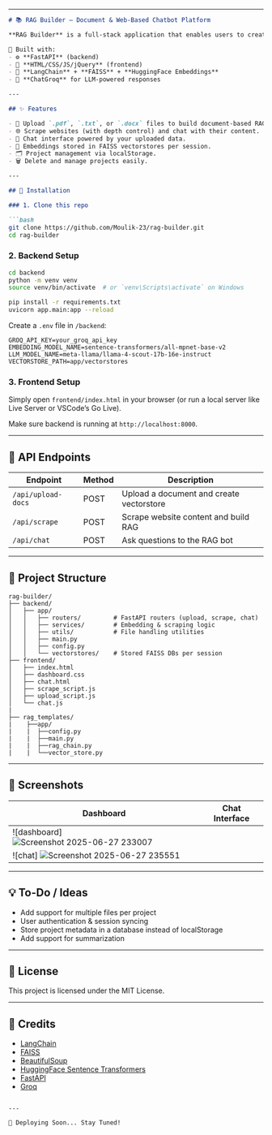 

---

````markdown
# 📚 RAG Builder — Document & Web-Based Chatbot Platform

**RAG Builder** is a full-stack application that enables users to create custom chatbots powered by their own documents or scraped website content using **Retrieval-Augmented Generation (RAG)**.

🚀 Built with:
- ⚙️ **FastAPI** (backend)
- 🎨 **HTML/CSS/JS/jQuery** (frontend)
- 🧠 **LangChain** + **FAISS** + **HuggingFace Embeddings**
- 🤖 **ChatGroq** for LLM-powered responses

---

## ✨ Features

- 📄 Upload `.pdf`, `.txt`, or `.docx` files to build document-based RAG chatbots.
- 🌐 Scrape websites (with depth control) and chat with their content.
- 💬 Chat interface powered by your uploaded data.
- 🧠 Embeddings stored in FAISS vectorstores per session.
- 🗂 Project management via localStorage.
- 🗑️ Delete and manage projects easily.

---

## 🔧 Installation

### 1. Clone this repo

```bash
git clone https://github.com/Moulik-23/rag-builder.git
cd rag-builder
````

### 2. Backend Setup

```bash
cd backend
python -m venv venv
source venv/bin/activate  # or `venv\Scripts\activate` on Windows

pip install -r requirements.txt
uvicorn app.main:app --reload
```

Create a `.env` file in `/backend`:

```env
GROQ_API_KEY=your_groq_api_key
EMBEDDING_MODEL_NAME=sentence-transformers/all-mpnet-base-v2
LLM_MODEL_NAME=meta-llama/llama-4-scout-17b-16e-instruct
VECTORSTORE_PATH=app/vectorstores
```

### 3. Frontend Setup

Simply open `frontend/index.html` in your browser (or run a local server like Live Server or VSCode’s Go Live).

Make sure backend is running at `http://localhost:8000`.

---

## 🧪 API Endpoints

| Endpoint           | Method | Description                              |
| ------------------ | ------ | ---------------------------------------- |
| `/api/upload-docs` | POST   | Upload a document and create vectorstore |
| `/api/scrape`      | POST   | Scrape website content and build RAG     |
| `/api/chat`        | POST   | Ask questions to the RAG bot             |

---

## 📁 Project Structure

```
rag-builder/
├── backend/
│   ├── app/
│   │   ├── routers/         # FastAPI routers (upload, scrape, chat)
│   │   ├── services/        # Embedding & scraping logic
│   │   ├── utils/           # File handling utilities
│   │   ├── main.py
│   │   ├── config.py
│   │   └── vectorstores/    # Stored FAISS DBs per session
├── frontend/
│   ├── index.html
│   ├── dashboard.css
│   ├── chat.html
│   ├── scrape_script.js
│   ├── upload_script.js
│   └── chat.js
|   
├── rag_templates/
|    ├──app/
|    |  ├──config.py
|    |  ├──main.py
|    |  ├──rag_chain.py
|    |  └──vector_store.py
```

---

## 📸 Screenshots

| Dashboard                               | Chat Interface                |
| --------------------------------------- | ----------------------------- |
| ![dashboard]![Screenshot 2025-06-27 233007](https://github.com/user-attachments/assets/827a5d10-6d43-47b0-b8e6-bbbfd7eee4f2)
| ![chat] ![Screenshot 2025-06-27 235551](https://github.com/user-attachments/assets/669c0d40-db50-433c-ad72-af4757d177b0)


---

## 💡 To-Do / Ideas

* Add support for multiple files per project
* User authentication & session syncing
* Store project metadata in a database instead of localStorage
* Add support for summarization

---

## 📃 License

This project is licensed under the MIT License.

---

## 🧠 Credits

* [LangChain](w)
* [FAISS](w)
* [BeautifulSoup](w)
* [HuggingFace Sentence Transformers](w)
* [FastAPI](w)
* [Groq](https://groq.com/)

```

---

🚀 Deploying Soon... Stay Tuned!
```
